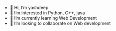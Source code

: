 - 👋 Hi, I’m yashdeep 
- 👀 I’m interested in Python, C++, java
- 🌱 I’m currently learning Web Development
- 💞️ I’m looking to collaborate on Web development


<!---
yashd24/yashd24 is a ✨ special ✨ repository because its `README.md` (this file) appears on your GitHub profile.
You can click the Preview link to take a look at your changes.
--->

